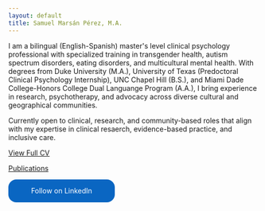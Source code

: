 ```yaml
---
layout: default
title: Samuel Marsán Pérez, M.A.
---
```


I am a bilingual (English-Spanish) master's level clinical psychology professional with specialized training in transgender health, autism spectrum disorders, eating disorders, and multicultural mental health. With degrees from Duke University (M.A.), University of Texas (Predoctoral Clinical Psychology Internship), UNC Chapel Hill (B.S.), and Miami Dade College-Honors College Dual Languange Program (A.A.), I bring experience in research, psychotherapy, and advocacy across diverse cultural and geographical communities.

Currently open to clinical, research, and community-based roles that align with my expertise in clinical resaerch, evidence-based practice, and inclusive care.

[View Full CV](/cv/)

[Publications](https://scholar.google.com/citations?user=eGQIUA8AAAAJ&hl=en)

<style>
.libutton {
  display: flex;
  flex-direction: column;
  justify-content: center;
  padding: 7px;
  text-align: center;
  outline: none;
  text-decoration: none !important;
  color: #ffffff !important;
  width: 200px;
  height: 32px;
  border-radius: 16px;
  background-color: #0A66C2;
  font-family: "SF Pro Text", Helvetica, sans-serif;
}
</style>

<a class="libutton" href="http://www.linkedin.com/comm/mynetwork/discovery-see-all?usecase=PEOPLE_FOLLOWS&followMember=samuel-marsán-pérez-m-a-87961597" target="_blank">Follow on LinkedIn</a>
